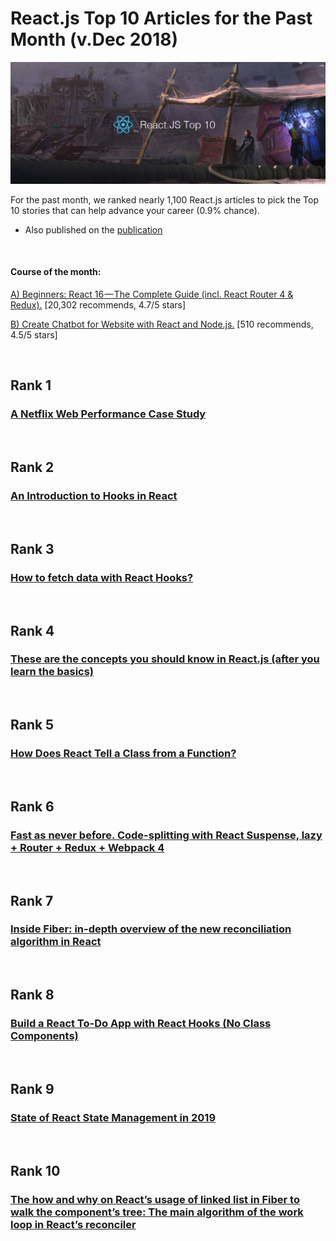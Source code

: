 
# React.js Top 10 Articles for the Past Month (v.Dec 2018)

<img src="Top10-Dec-React.png" width="800" alt="Mybridge"></a>

For the past month, we ranked nearly 1,100 React.js articles to pick the Top 10 stories that can help advance your career (0.9% chance).
 
* Also published on the [publication](https://goo.gl/qRGjtt)

<br>

#### Course of the month:

[A) Beginners: React 16 — The Complete Guide (incl. React Router 4 & Redux).](http://bit.ly/2CKGqkt) [20,302 recommends, 4.7/5 stars]

[B) Create Chatbot for Website with React and Node.js.](http://bit.ly/2PqI8Mr) [510 recommends, 4.5/5 stars]

<br>

## Rank 1
### [A Netflix Web Performance Case Study](https://medium.com/dev-channel/a-netflix-web-performance-case-study-c0bcde26a9d9?utm_source=mybridge&utm_medium=blog&utm_campaign=read_more)


<br>

## Rank 2
### [An Introduction to Hooks in React](https://www.fullstackreact.com/articles/an-introduction-to-hooks-in-react?utm_source=mybridge&utm_medium=blog&utm_campaign=read_more)


<br>

## Rank 3
### [How to fetch data with React Hooks?](https://www.robinwieruch.de/react-hooks-fetch-data?utm_source=mybridge&utm_medium=blog&utm_campaign=read_more)


<br>

## Rank 4
### [These are the concepts you should know in React.js (after you learn the basics)](https://medium.freecodecamp.org/these-are-the-concepts-you-should-know-in-react-js-after-you-learn-the-basics-ee1d2f4b8030?utm_source=mybridge&utm_medium=blog&utm_campaign=read_more)


<br>

## Rank 5
### [How Does React Tell a Class from a Function?](https://overreacted.io/how-does-react-tell-a-class-from-a-function?utm_source=mybridge&utm_medium=blog&utm_campaign=read_more)


<br>

## Rank 6
### [Fast as never before. Code-splitting with React Suspense, lazy + Router + Redux + Webpack 4](https://medium.com/@svyat770/fast-as-never-before-code-splitting-with-react-suspense-lazy-router-redux-webpack-4-d55a95970d11?utm_source=mybridge&utm_medium=blog&utm_campaign=read_more)


<br>

## Rank 7
### [Inside Fiber: in-depth overview of the new reconciliation algorithm in React](https://medium.com/react-in-depth/inside-fiber-in-depth-overview-of-the-new-reconciliation-algorithm-in-react-e1c04700ef6e?utm_source=mybridge&utm_medium=blog&utm_campaign=read_more)


<br>

## Rank 8
### [Build a React To-Do App with React Hooks (No Class Components)](https://scotch.io/tutorials/build-a-react-to-do-app-with-react-hooks-no-class-components?utm_source=mybridge&utm_medium=blog&utm_campaign=read_more)


<br>

## Rank 9
### [State of React State Management in 2019](https://blog.bitsrc.io/state-of-react-state-management-in-2019-779647206bbc?utm_source=mybridge&utm_medium=blog&utm_campaign=read_more)


<br>

## Rank 10
### [The how and why on React’s usage of linked list in Fiber to walk the component’s tree: The main algorithm of the work loop in React’s reconciler](https://medium.com/dailyjs/the-how-and-why-on-reacts-usage-of-linked-list-in-fiber-67f1014d0eb7?utm_source=mybridge&utm_medium=blog&utm_campaign=read_more)


                    
